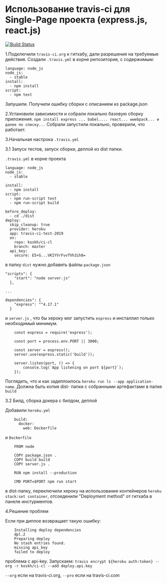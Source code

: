 # Использование travis-ci для Single-Page проекта (express.js, react.js)
[![Build Status](https://travis-ci.org/koskh/ci-cl.svg?branch=master)](https://travis-ci.org/koskh/ci-cl)

1.Подключили `travis-ci.org` к гитхабу, дали разрешения на требуемые действия.
Создали `.travis.yml` в корне репозитория, с содержимым:
```
language: node_js
node_js:
  - stable
install:
  - npm install
script:
  - npm test
```  
Запушили. Получили ошибку сборки с описанием из package.json 

2.Установили зависимости и собрали локально базовую сборку приложения.
`npm install express ... babel.... react... wwebpack... и далее по списку...`
Собрали запустили локально, проверили, что работает.

3.Начальная настрока `.travis.yml`

3.1 Запуск тестов, запуск сборки, деплой из dist папки.

`.travis.yml` в корне проекта
```
language: node_js
node_js:
  - stable

install:
  - npm install
script:
  - npm run-script test
  - npm run-script build

before_deploy:
  - cd ./dist
deploy:
  skip_cleanup: true
  provider: heroku
  app: travis-ci-test-2019
  on:
    repo: koskh/ci-cl
    branch: master
  api_key:
    secure: E5+G...VKIYVrFvvTVh3ih8=

```
в папку `dist` нужно добавить файлы `package.json`
```
"scripts": {
    "start": "node server.js"
  },

...

dependencies": {
    "express": "^4.17.1"
  }
```
 
 и `server.js` , что бы хероку мог запустить `express` и инсталлил только необходимый минимум.
```
    const express = require('express');
    
    const port = process.env.PORT || 3000;
    
    const server = express();
    server.use(express.static('build'));
    
    server.listen(port, () => {
        console.log(`App listening on port ${port}`);
    });

```

Поглядеть, что и как задеплоилось `heroku run ls --app application-name`. Должна быть
копия dist- папки с собранными артефактами в папке `build`

3.2 Билд, сборка докера с билдом, деплой

Добавили `heroku.yml`
```
    build:
      docker:
        web: Dockerfile
```
 и `Dockerfile`

```
    FROM node
    
    COPY package.json .
    COPY build build
    COPY server.js .
    
    RUN npm install --production
    
    CMD PORT=$PORT npm run start
```
 в dist-папку, переключили хероку на использование контейнеров `heroku stack:set container`, отсоеденили 
 "Deployment method" от гитхаба в панеле инстурментов. 

4.Решение проблем

Если при диплое возвращает такую ошибку:

```
    Installing deploy dependencies
    dpl.2
    Preparing deploy
    No stash entries found.
    missing api_key
    failed to deploy
```
проблема с api-key.  Запускаем: `travis encrypt ${heroku auth:token} --org -r koskh/ci-cl --add deploy.api.key`

`--org` если на travis-ci.org, `--pro` если на travis-ci.com

